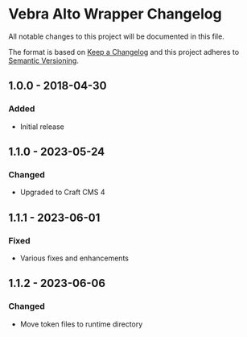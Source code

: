 # Vebra Alto Wrapper Changelog

All notable changes to this project will be documented in this file.

The format is based on [Keep a Changelog](http://keepachangelog.com/) and this project adheres to [Semantic Versioning](http://semver.org/).

## 1.0.0 - 2018-04-30
### Added
- Initial release

## 1.1.0 - 2023-05-24
### Changed
- Upgraded to Craft CMS 4

## 1.1.1 - 2023-06-01
### Fixed
- Various fixes and enhancements

## 1.1.2 - 2023-06-06
### Changed
- Move token files to runtime directory